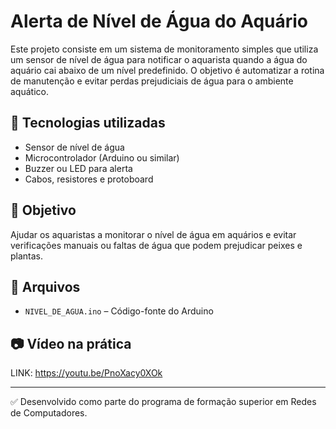 # Alerta de Nível de Água do Aquário

Este projeto consiste em um sistema de monitoramento simples que utiliza um sensor de nível de água para notificar o aquarista quando a água do aquário cai abaixo de um nível predefinido. O objetivo é automatizar a rotina de manutenção e evitar perdas prejudiciais de água para o ambiente aquático.

## 🔧 Tecnologias utilizadas
- Sensor de nível de água
- Microcontrolador (Arduino ou similar)
- Buzzer ou LED para alerta
- Cabos, resistores e protoboard

## 📌 Objetivo
Ajudar os aquaristas a monitorar o nível de água em aquários e evitar verificações manuais ou faltas de água que podem prejudicar peixes e plantas.

## 📁 Arquivos
- `NIVEL_DE_AGUA.ino` – Código-fonte do Arduino

## 📷 Vídeo na prática
LINK: https://youtu.be/PnoXacy0XOk

---

✅ Desenvolvido como parte do programa de formação superior em Redes de Computadores.
